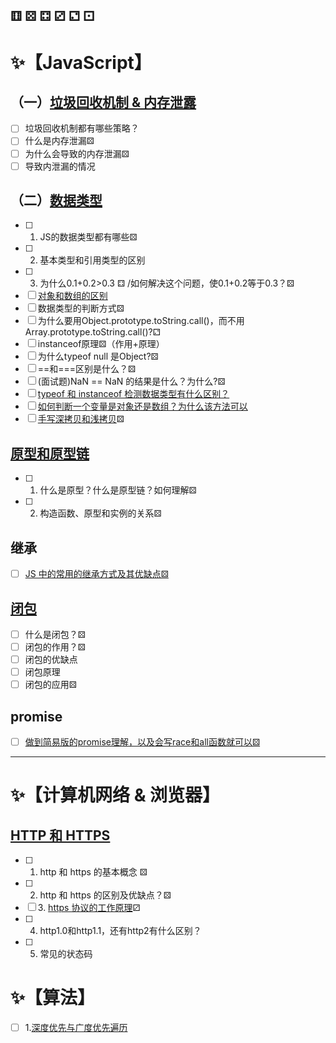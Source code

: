 <!--
 * @Description: 
 * @Date: 2024-10-11 15:59:54
 * @LastEditTime: 2024-10-11 17:22:12
-->
## ⚅ ⚄ ⚃ ⚂ ⚁ ⚀
# ✨【JavaScript】
## （一）[垃圾回收机制 & 内存泄露](https://juejin.cn/post/7114572750533967909/)
- [ ] 垃圾回收机制都有哪些策略？
- [ ] 什么是内存泄漏⚄
- [ ]  为什么会导致的内存泄漏⚄
- [ ] 导致内泄漏的情况

## （二）[数据类型](https://juejin.cn/post/7114496864581320740/)
- [ ] 1. JS的数据类型都有哪些⚄
- [ ] 2. 基本类型和引用类型的区别
- [ ] 3. 为什么0.1+0.2>0.3 ⚃ /如何解决这个问题，使0.1+0.2等于0.3？⚄
- [ ] [对象和数组的区别](https://blog.csdn.net/weixin_41807530/article/details/80829275)
- [ ]  数据类型的判断方式⚄
- [ ]  为什么要用Object.prototype.toString.call()，而不用 Array.prototype.toString.call()?⚁
- [ ]  instanceof原理⚄（作用+原理）
- [ ]  为什么typeof null 是Object?⚄
- [ ]  ==和===区别是什么？⚄
- [ ]  (面试题)NaN == NaN 的结果是什么？为什么?⚄
- [ ]  [typeof 和 instanceof 检测数据类型有什么区别？](https://www.cnblogs.com/chorkiu/p/10369653.html)
- [ ]  [如何判断一个变量是对象还是数组？为什么该方法可以](https://blog.csdn.net/qq_38845858/article/details/124344500)
- [ ] [手写深拷贝和浅拷贝](https://juejin.cn/post/7105989810573344782/)⚄

## [原型和原型链](https://juejin.cn/post/7105588080991535111/)
- [ ] 1. 什么是原型？什么是原型链？如何理解⚄
- [ ] 2. 构造函数、原型和实例的关系⚄

## 继承
- [ ] [JS 中的常用的继承方式及其优缺点⚄](https://juejin.cn/post/7116741431024156686/)

## [闭包](https://juejin.cn/post/7105586381543440391/)
- [ ] 什么是闭包？⚄
- [ ] 闭包的作用？⚄
- [ ] 闭包的优缺点
- [ ] 闭包原理
- [ ] 闭包的应用⚄

## promise
- [ ] [做到简易版的promise理解，以及会写race和all函数就可以⚄](https://juejin.cn/post/7106031956122402824/)

---
# ✨【计算机网络 & 浏览器】
## [HTTP 和 HTTPS](https://juejin.cn/post/7113753633933492255)
- [ ] 1. http 和 https 的基本概念 ⚄
- [ ] 2. http 和 https 的区别及优缺点？⚄
- [ ] 3. [https 协议的工作原理](https://juejin.cn/post/6995109407545622542 "https://juejin.cn/post/6995109407545622542")⚂
- [ ] 4. http1.0和http1.1，还有http2有什么区别？
- [ ] 5. 常见的状态码

# ✨【算法】
- [ ] 1.[深度优先与广度优先遍历](https://juejin.cn/post/7143177854057086989)